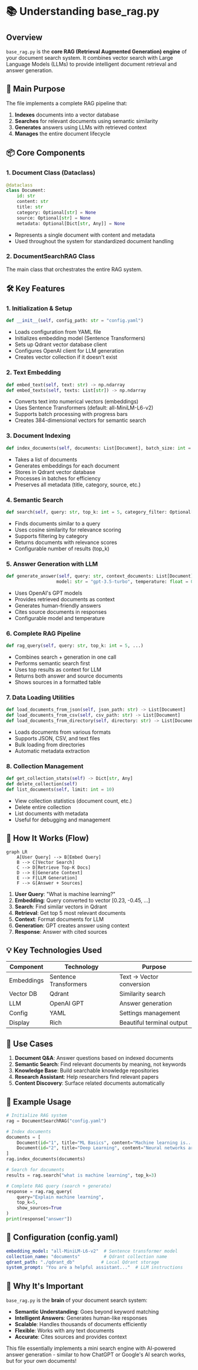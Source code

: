 # 📚 Understanding base_rag.py

## Overview

`base_rag.py` is the **core RAG (Retrieval Augmented Generation) engine** of your document search system. It combines vector search with Large Language Models (LLMs) to provide intelligent document retrieval and answer generation.

## 🎯 Main Purpose

The file implements a complete RAG pipeline that:
1. **Indexes** documents into a vector database
2. **Searches** for relevant documents using semantic similarity
3. **Generates** answers using LLMs with retrieved context
4. **Manages** the entire document lifecycle

## 📦 Core Components

### 1. **Document Class** (Dataclass)
```python
@dataclass
class Document:
    id: str
    content: str
    title: str
    category: Optional[str] = None
    source: Optional[str] = None
    metadata: Optional[Dict[str, Any]] = None
```
- Represents a single document with content and metadata
- Used throughout the system for standardized document handling

### 2. **DocumentSearchRAG Class**
The main class that orchestrates the entire RAG system.

## 🛠️ Key Features

### 1. **Initialization & Setup**
```python
def __init__(self, config_path: str = "config.yaml")
```
- Loads configuration from YAML file
- Initializes embedding model (Sentence Transformers)
- Sets up Qdrant vector database client
- Configures OpenAI client for LLM generation
- Creates vector collection if it doesn't exist

### 2. **Text Embedding**
```python
def embed_text(self, text: str) -> np.ndarray
def embed_texts(self, texts: List[str]) -> np.ndarray
```
- Converts text into numerical vectors (embeddings)
- Uses Sentence Transformers (default: all-MiniLM-L6-v2)
- Supports batch processing with progress bars
- Creates 384-dimensional vectors for semantic search

### 3. **Document Indexing**
```python
def index_documents(self, documents: List[Document], batch_size: int = 100)
```
- Takes a list of documents
- Generates embeddings for each document
- Stores in Qdrant vector database
- Processes in batches for efficiency
- Preserves all metadata (title, category, source, etc.)

### 4. **Semantic Search**
```python
def search(self, query: str, top_k: int = 5, category_filter: Optional[str] = None)
```
- Finds documents similar to a query
- Uses cosine similarity for relevance scoring
- Supports filtering by category
- Returns documents with relevance scores
- Configurable number of results (top_k)

### 5. **Answer Generation with LLM**
```python
def generate_answer(self, query: str, context_documents: List[Document],
                   model: str = "gpt-3.5-turbo", temperature: float = 0.7)
```
- Uses OpenAI's GPT models
- Provides retrieved documents as context
- Generates human-friendly answers
- Cites source documents in responses
- Configurable model and temperature

### 6. **Complete RAG Pipeline**
```python
def rag_query(self, query: str, top_k: int = 5, ...)
```
- Combines search + generation in one call
- Performs semantic search first
- Uses top results as context for LLM
- Returns both answer and source documents
- Shows sources in a formatted table

### 7. **Data Loading Utilities**
```python
def load_documents_from_json(self, json_path: str) -> List[Document]
def load_documents_from_csv(self, csv_path: str) -> List[Document]
def load_documents_from_directory(self, directory: str) -> List[Document]
```
- Loads documents from various formats
- Supports JSON, CSV, and text files
- Bulk loading from directories
- Automatic metadata extraction

### 8. **Collection Management**
```python
def get_collection_stats(self) -> Dict[str, Any]
def delete_collection(self)
def list_documents(self, limit: int = 10)
```
- View collection statistics (document count, etc.)
- Delete entire collection
- List documents with metadata
- Useful for debugging and management

## 🔄 How It Works (Flow)

```mermaid
graph LR
    A[User Query] --> B[Embed Query]
    B --> C[Vector Search]
    C --> D[Retrieve Top-K Docs]
    D --> E[Generate Context]
    E --> F[LLM Generation]
    F --> G[Answer + Sources]
```

1. **User Query**: "What is machine learning?"
2. **Embedding**: Query converted to vector [0.23, -0.45, ...]
3. **Search**: Find similar vectors in Qdrant
4. **Retrieval**: Get top 5 most relevant documents
5. **Context**: Format documents for LLM
6. **Generation**: GPT creates answer using context
7. **Response**: Answer with cited sources

## 💡 Key Technologies Used

| Component | Technology | Purpose |
|-----------|------------|---------|
| Embeddings | Sentence Transformers | Text → Vector conversion |
| Vector DB | Qdrant | Similarity search |
| LLM | OpenAI GPT | Answer generation |
| Config | YAML | Settings management |
| Display | Rich | Beautiful terminal output |

## 🎯 Use Cases

1. **Document Q&A**: Answer questions based on indexed documents
2. **Semantic Search**: Find relevant documents by meaning, not keywords
3. **Knowledge Base**: Build searchable knowledge repositories
4. **Research Assistant**: Help researchers find relevant papers
5. **Content Discovery**: Surface related documents automatically

## 📝 Example Usage

```python
# Initialize RAG system
rag = DocumentSearchRAG("config.yaml")

# Index documents
documents = [
    Document(id="1", title="ML Basics", content="Machine learning is..."),
    Document(id="2", title="Deep Learning", content="Neural networks are...")
]
rag.index_documents(documents)

# Search for documents
results = rag.search("what is machine learning", top_k=3)

# Complete RAG query (search + generate)
response = rag.rag_query(
    query="Explain machine learning",
    top_k=5,
    show_sources=True
)
print(response["answer"])
```

## 🔧 Configuration (config.yaml)

```yaml
embedding_model: "all-MiniLM-L6-v2"  # Sentence transformer model
collection_name: "documents"         # Qdrant collection name
qdrant_path: "./qdrant_db"          # Local Qdrant storage
system_prompt: "You are a helpful assistant..."  # LLM instructions
```

## 🚀 Why It's Important

`base_rag.py` is the **brain** of your document search system:
- **Semantic Understanding**: Goes beyond keyword matching
- **Intelligent Answers**: Generates human-like responses
- **Scalable**: Handles thousands of documents efficiently
- **Flexible**: Works with any text documents
- **Accurate**: Cites sources and provides context

This file essentially implements a mini search engine with AI-powered answer generation - similar to how ChatGPT or Google's AI search works, but for your own documents!